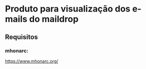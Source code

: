 # Produto para visualização dos e-mails do maildrop

## Requisitos
### mhonarc:
https://www.mhonarc.org/